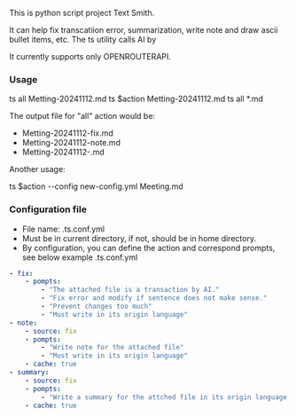 This is python script project Text Smith.

It can help fix transcatiion error, summarization, write note and draw ascii bullet items, etc.
The ts utility calls AI by 

It currently supports only OPENROUTERAPI.

### Usage

ts all Metting-20241112.md
ts $action  Metting-20241112.md
ts all *.md

The output file for "all" action would be:
- Metting-20241112-fix.md
- Metting-20241112-note.md
- Metting-20241112-.md


Another usage:

ts $action --config new-config.yml Meeting.md

### Configuration file

- File name: .ts.conf.yml
- Must be in current directory, if not, should be in home directory.
- By configuration, you can define the action and correspond prompts, see below example .ts.conf.yml


```yml
- fix:
    - pompts:
        - "The attached file is a transaction by AI."
        - "Fix error and modify if sentence does not make sense."
        - "Prevent changes too much"
        - "Must write in its origin language"
- note:
    - source: fix
    - pompts:
        - "Write note for the attached file"
        - "Must write in its origin language"
    - cache: true
- summary:
    - source: fix
    - pompts:
        - "Write a summary for the attched file in its origin language."
    - cache: true
```